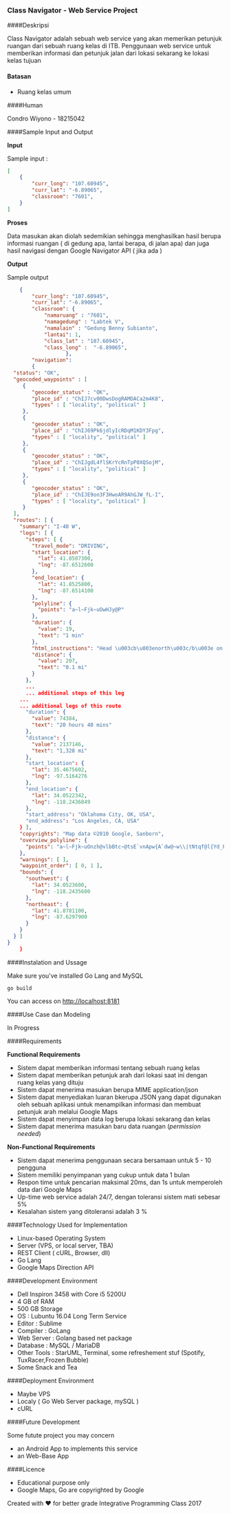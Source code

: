 ### Class Navigator - Web Service Project

####Deskripsi

Class Navigator adalah sebuah web service yang akan memerikan petunjuk ruangan dari sebuah ruang kelas di ITB. Penggunaan web service untuk memberikan informasi dan petunjuk jalan dari lokasi sekarang ke lokasi kelas tujuan

#### Batasan

- Ruang kelas umum 

####Human

Condro Wiyono - 18215042

####Sample Input and Output 

**Input**

Sample input : 

````json
[
	{
		"curr_long": "107.60945",
		"curr_lat": "-6.89065",
		"classroom": "7601",
	}
]
```` 

**Proses**

Data masukan akan diolah sedemikian sehingga menghasilkan hasil berupa informasi ruangan ( di gedung apa, lantai berapa, di jalan apa) dan juga hasil navigasi dengan Google Navigator API ( jika ada )

**Output**

Sample output
````json
	{
		"curr_long": "107.60945",
		"curr_lat": "-6.89065",
		"classroom": { 
			"namaruang" : "7601", 
			"namagedung" : "Labtek V",
			"namalain" : "Gedung Benny Subianto",
			"lantai": 1,
			"class_lat" : "107.60945",
			"class_long" :  "-6.89065", 	
				   },
		"navigation": 
		{
  "status": "OK",
  "geocoded_waypoints" : [
     {
        "geocoder_status" : "OK",
        "place_id" : "ChIJ7cv00DwsDogRAMDACa2m4K8",
        "types" : [ "locality", "political" ]
     },
     {
        "geocoder_status" : "OK",
        "place_id" : "ChIJ69Pk6jdlyIcRDqM1KDY3Fpg",
        "types" : [ "locality", "political" ]
     },
     {
        "geocoder_status" : "OK",
        "place_id" : "ChIJgdL4flSKrYcRnTpP0XQSojM",
        "types" : [ "locality", "political" ]
     },
     {
        "geocoder_status" : "OK",
        "place_id" : "ChIJE9on3F3HwoAR9AhGJW_fL-I",
        "types" : [ "locality", "political" ]
     }
  ],
  "routes": [ {
    "summary": "I-40 W",
    "legs": [ {
      "steps": [ {
        "travel_mode": "DRIVING",
        "start_location": {
          "lat": 41.8507300,
          "lng": -87.6512600
        },
        "end_location": {
          "lat": 41.8525800,
          "lng": -87.6514100
        },
        "polyline": {
          "points": "a~l~Fjk~uOwHJy@P"
        },
        "duration": {
          "value": 19,
          "text": "1 min"
        },
        "html_instructions": "Head \u003cb\u003enorth\u003c/b\u003e on \u003cb\u003eS Morgan St\u003c/b\u003e toward \u003cb\u003eW Cermak Rd\u003c/b\u003e",
        "distance": {
          "value": 207,
          "text": "0.1 mi"
        }
      },
      ...
      ... additional steps of this leg
    ...
    ... additional legs of this route
      "duration": {
        "value": 74384,
        "text": "20 hours 40 mins"
      },
      "distance": {
        "value": 2137146,
        "text": "1,328 mi"
      },
      "start_location": {
        "lat": 35.4675602,
        "lng": -97.5164276
      },
      "end_location": {
        "lat": 34.0522342,
        "lng": -118.2436849
      },
      "start_address": "Oklahoma City, OK, USA",
      "end_address": "Los Angeles, CA, USA"
    } ],
    "copyrights": "Map data ©2010 Google, Sanborn",
    "overview_polyline": {
      "points": "a~l~Fjk~uOnzh@vlbBtc~@tsE`vnApw{A`dw@~w\\|tNtqf@l{Yd_Fblh@rxo@b}@xxSfytAblk@xxaBeJxlcBb~t@zbh@jc|Bx}C`rv@rw|@rlhA~dVzeo@vrSnc}Axf]fjz@xfFbw~@dz{A~d{A|zOxbrBbdUvpo@`cFp~xBc`Hk@nurDznmFfwMbwz@bbl@lq~@loPpxq@bw_@v|{CbtY~jGqeMb{iF|n\\~mbDzeVh_Wr|Efc\\x`Ij{kE}mAb~uF{cNd}xBjp]fulBiwJpgg@|kHntyArpb@bijCk_Kv~eGyqTj_|@`uV`k|DcsNdwxAott@r}q@_gc@nu`CnvHx`k@dse@j|p@zpiAp|gEicy@`omFvaErfo@igQxnlApqGze~AsyRzrjAb__@ftyB}pIlo_BflmA~yQftNboWzoAlzp@mz`@|}_@fda@jakEitAn{fB_a]lexClshBtmqAdmY_hLxiZd~XtaBndgC"
    },
    "warnings": [ ],
    "waypoint_order": [ 0, 1 ],
    "bounds": {
      "southwest": {
        "lat": 34.0523600,
        "lng": -118.2435600
      },
      "northeast": {
        "lat": 41.8781100,
        "lng": -87.6297900
      }
    }
  } ]
}
	}
````

####Instalation and Ussage

Make sure you've installed Go Lang and MySQL
````
go build
````

You can access on [http://localhost:8181](http://localhost:8181)

####Use Case dan Modeling

In Progress

####Requirements

**Functional Requirements**

- Sistem dapat memberikan informasi tentang sebuah ruang kelas
- Sistem dapat memberikan petunjuk arah dari lokasi saat ini dengan ruang kelas yang dituju
- Sistem dapat menerima masukan berupa MIME application/json
- Sistem dapat menyediakan luaran bkerupa JSON yang dapat digunakan oleh sebuah aplikasi untuk menampilkan informasi dan membuat petunjuk arah melalui Google Maps
- Sistem dapat menyimpan data log berupa lokasi sekarang dan kelas 
- Sistem dapat menerima masukan baru data ruangan (*permission needed*)

**Non-Functional Requirements**

- Sistem dapat menerima penggunaan secara bersamaan untuk 5 - 10 pengguna
- Sistem memiliki penyimpanan yang cukup untuk data 1 bulan
- Respon time untuk pencarian maksimal 20ms, dan 1s untuk memperoleh data dari Google Maps
- Up-time web service adalah 24/7, dengan toleransi sistem mati sebesar 5%
- Kesalahan sistem yang ditoleransi adalah 3 %

####Technology Used for Implementation

- Linux-based Operating System
- Server (VPS, or local server, TBA)
- REST Client ( cURL, Browser, dll)
- Go Lang
- Google Maps Direction API

####Development Environment

- Dell Inspiron 3458 with Core i5 5200U
- 4 GB of RAM
- 500 GB Storage
- OS : Lubuntu 16.04 Long Term Service
- Editor : Sublime
- Compiler : GoLang
- Web Server : Golang based net package
- Database : MySQL / MariaDB
- Other Tools : StarUML, Terminal, some refreshement stuf (Spotify, TuxRacer,Frozen Bubble)
- Some Snack and Tea

####Deployment Environment

- Maybe VPS
- Localy ( Go Web Server package, mySQL )
- cURL

####Future Development

Some futute project you may concern
- an Android App to implements this service
- an Web-Base App

####Licence 

* Educational purpose only
* Google Maps, Go are copyrighted by Google

Created with ❤ for better grade 
Integrative Programming Class 2017